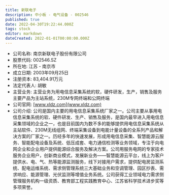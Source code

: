 ```yaml
---
title: 新联电子
description: 中小板 - 电气设备 - 002546
published: true
date: 2022-04-30T19:22:44.000Z
tags: stock
editor: markdown
dateCreated: 2022-01-01T00:00:00.000Z
---
```


- 公司名称: 南京新联电子股份有限公司
- 股票代码: 002546.SZ
- 所在地: 江苏 - 南京市
- 成立日期: 2003年09月25日
- 注册资本: 83,404.91万元
- 法定代表人: 胡敏
- 主营业务: 主营业务为用电信息采集系统的软，硬件研发，生产，销售及服务主要产品为主站系统，230M专网终端和公网终端
- 公司官网: [www.xldz.com](www.xldz.com)
- 公司介绍: 公司是国内主要的用电信息采集系统厂家之一。公司主要从事用电信息采集系统的软、硬件研发、生产、销售及服务，是国内最早进入用电信息采集领域的企业之一，也是目前国内为数不多的能够提供用电信息采集系统从主站软件、230M无线组网、终端采集设备到电能计量设备的全系列产品和解决方案的厂家之一。历经多年的快速发展，形成用电信息采集、智慧能源云服务、智能配电设备及系统、低压成套、电力通信检测等业务领域，专注于向电网企业和企业用户提供能源综合服务及解决方案。公司用服务电网的专家技术服务企业用户，创新商业模式，发展新业务——智慧能源云平台，线上为客户提供水、电、气、热等能源监测服务，线下对接用户需求，提供配电房监测系统、配电运维系统、需求侧管理系统三大基础业务和空调管理、园区抄表、需求响应、能源管理、光伏监测等增值业务系统。公司获得工业领域电力需求侧管理服务机构一级资质、教育部工程实践教育中心、江苏省科学技术进步奖等多项荣誉。


